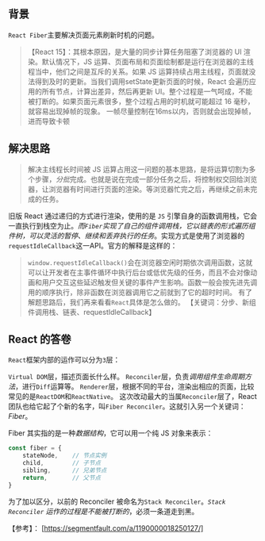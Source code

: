 ## 背景
`React Fiber`主要解决页面元素刷新时机的问题。
>【React 15】：其根本原因，是大量的同步计算任务阻塞了浏览器的 UI 渲染。默认情况下，JS 运算、页面布局和页面绘制都是运行在浏览器的主线程当中，他们之间是互斥的关系。如果 JS 运算持续占用主线程，页面就没法得到及时的更新。当我们调用setState更新页面的时候，React 会遍历应用的所有节点，计算出差异，然后再更新 UI。整个过程是一气呵成，不能被打断的。如果页面元素很多，整个过程占用的时机就可能超过 16 毫秒，就容易出现掉帧的现象。
> 一帧尽量控制在16ms以内，否则就会出现掉帧，进而导致卡顿

## 解决思路
> 解决主线程长时间被 JS 运算占用这一问题的基本思路，是将运算切割为多个步骤，*分批*完成。也就是说在完成一部分任务之后，将控制权交回给浏览器，让浏览器有时间进行页面的渲染。等浏览器忙完之后，再继续之前未完成的任务。

旧版 React 通过递归的方式进行渲染，使用的是 `JS` 引擎自身的函数调用栈，它会一直执行到栈空为止。*而`Fiber`实现了自己的组件调用栈，它以链表的形式遍历组件树，可以灵活的暂停、继续和丢弃执行的任务*。实现方式是使用了浏览器的`requestIdleCallback`这一API。官方的解释是这样的：

> `window.requestIdleCallback()`会在浏览器空闲时期依次调用函数，这就可以让开发者在主事件循环中执行后台或低优先级的任务，而且不会对像动画和用户交互这些延迟触发但关键的事件产生影响。函数一般会按先进先调用的顺序执行，除非函数在浏览器调用它之前就到了它的超时时间。
有了解题思路后，我们再来看看`React`具体是怎么做的。
【关键词：分步、新组件调用栈、链表、requestIdleCallback】

## React 的答卷
`React`框架内部的运作可以分为`3`层：

`Virtual DOM`层，描述页面长什么样。
`Reconciler`层，负责*调用组件生命周期方法*，进行`Diff`运算等。
`Renderer`层，根据不同的平台，渲染出相应的页面，比较常见的是`ReactDOM`和`ReactNative`。
这次改动最大的当属`Reconciler`层了，React 团队也给它起了个新的名字，叫`Fiber Reconciler`。这就引入另一个关键词：*Fiber*。

Fiber 其实指的是一种*数据结构*，它可以用一个纯 JS 对象来表示：

```JavaScript
const fiber = {
    stateNode,    // 节点实例
    child,        // 子节点
    sibling,      // 兄弟节点
    return,       // 父节点
}
```
为了加以区分，以前的 Reconciler 被命名为`Stack Reconciler`。*`Stack Reconciler` 运作的过程是不能被打断的*，必须一条道走到黑。


【参考】：
[https://segmentfault.com/a/1190000018250127/]